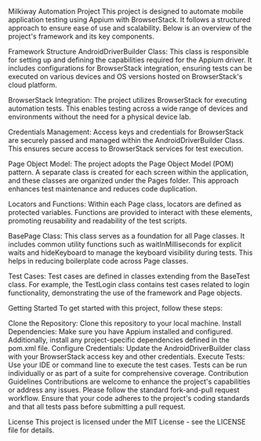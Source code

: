 Milkiway Automation Project
This project is designed to automate mobile application testing using Appium with BrowserStack. It follows a structured approach to ensure ease of use and scalability. Below is an overview of the project's framework and its key components.

Framework Structure
AndroidDriverBuilder Class: This class is responsible for setting up and defining the capabilities required for the Appium driver. It includes configurations for BrowserStack integration, ensuring tests can be executed on various devices and OS versions hosted on BrowserStack's cloud platform.

BrowserStack Integration: The project utilizes BrowserStack for executing automation tests. This enables testing across a wide range of devices and environments without the need for a physical device lab.

Credentials Management: Access keys and credentials for BrowserStack are securely passed and managed within the AndroidDriverBuilder Class. This ensures secure access to BrowserStack services for test execution.

Page Object Model: The project adopts the Page Object Model (POM) pattern. A separate class is created for each screen within the application, and these classes are organized under the Pages folder. This approach enhances test maintenance and reduces code duplication.

Locators and Functions: Within each Page class, locators are defined as protected variables. Functions are provided to interact with these elements, promoting reusability and readability of the test scripts.

BasePage Class: This class serves as a foundation for all Page classes. It includes common utility functions such as waitInMilliseconds for explicit waits and hideKeyboard to manage the keyboard visibility during tests. This helps in reducing boilerplate code across Page classes.

Test Cases: Test cases are defined in classes extending from the BaseTest class. For example, the TestLogin class contains test cases related to login functionality, demonstrating the use of the framework and Page objects.

Getting Started
To get started with this project, follow these steps:

Clone the Repository: Clone this repository to your local machine.
Install Dependencies: Make sure you have Appium installed and configured. Additionally, install any project-specific dependencies defined in the pom.xml file.
Configure Credentials: Update the AndroidDriverBuilder class with your BrowserStack access key and other credentials.
Execute Tests: Use your IDE or command line to execute the test cases. Tests can be run individually or as part of a suite for comprehensive coverage.
Contribution Guidelines
Contributions are welcome to enhance the project's capabilities or address any issues. Please follow the standard fork-and-pull request workflow. Ensure that your code adheres to the project's coding standards and that all tests pass before submitting a pull request.

License
This project is licensed under the MIT License - see the LICENSE file for details.
